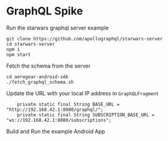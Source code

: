 # GraphQL Spike

Run the starwars graphql server example
```
git clone https://github.com/apollographql/starwars-server
cd starwars-server
npm i
npm start
```

Fetch the schema from the server
```
cd aerogear-android-sdk
./fetch_graphql_schema.sh
```

Update the URL with your local IP address in `GraphQLFragment`

```
    private static final String BASE_URL = "http://192.168.42.1:8080/graphql/";
    private static final String SUBSCRIPTION_BASE_URL = "ws://192.168.42.1:8080/subscriptions";
```

Build and Run the example Android App


